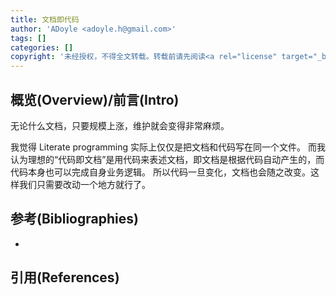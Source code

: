 ```yaml
---
title: 文档即代码
author: 'ADoyle <adoyle.h@gmail.com>'
tags: []
categories: []
copyright: '未经授权，不得全文转载。转载前请先阅读<a rel="license" target="_blank" href="//adoyle.me/blog/copyright.html">本站版权声明</a>'
---
```


## 概览(Overview)/前言(Intro)

无论什么文档，只要规模上涨，维护就会变得非常麻烦。

<!-- more -->


我觉得 Literate programming 实际上仅仅是把文档和代码写在同一个文件。
而我认为理想的“代码即文档”是用代码来表述文档，即文档是根据代码自动产生的，而代码本身也可以完成自身业务逻辑。
所以代码一旦变化，文档也会随之改变。这样我们只需要改动一个地方就行了。


## 参考(Bibliographies)
- [][B1]

## 引用(References)
[^1]: [][R1]


<!-- 以下是相关链接 -->

[R1]: <url> "备注"

[B1]: <url> "备注"
